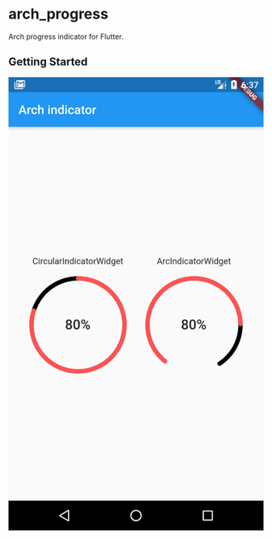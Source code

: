 # arch_progress

Arch progress indicator for Flutter.

## Getting Started

![arch_example](screenshot/image.png)